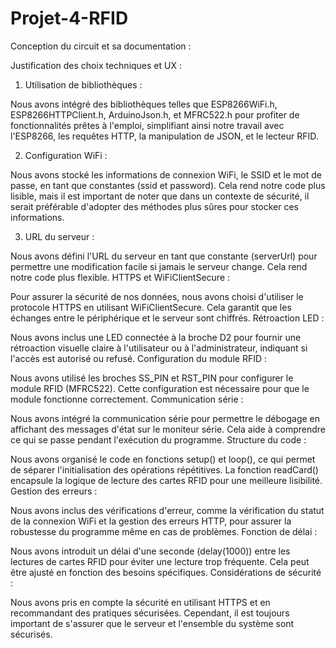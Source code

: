 # Projet-4-RFID

Conception du circuit et sa documentation : 

Justification des choix techniques et UX : 

1) Utilisation de bibliothèques :

Nous avons intégré des bibliothèques telles que ESP8266WiFi.h, ESP8266HTTPClient.h, ArduinoJson.h, et MFRC522.h pour profiter de fonctionnalités prêtes à l'emploi, simplifiant ainsi notre travail avec l'ESP8266, les requêtes HTTP, la manipulation de JSON, et le lecteur RFID.

2) Configuration WiFi :

Nous avons stocké les informations de connexion WiFi, le SSID et le mot de passe, en tant que constantes (ssid et password). Cela rend notre code plus lisible, mais il est important de noter que dans un contexte de sécurité, il serait préférable d'adopter des méthodes plus sûres pour stocker ces informations.

3) URL du serveur :

Nous avons défini l'URL du serveur en tant que constante (serverUrl) pour permettre une modification facile si jamais le serveur change. Cela rend notre code plus flexible.
HTTPS et WiFiClientSecure :

Pour assurer la sécurité de nos données, nous avons choisi d'utiliser le protocole HTTPS en utilisant WiFiClientSecure. Cela garantit que les échanges entre le périphérique et le serveur sont chiffrés.
Rétroaction LED :

Nous avons inclus une LED connectée à la broche D2 pour fournir une rétroaction visuelle claire à l'utilisateur ou à l'administrateur, indiquant si l'accès est autorisé ou refusé.
Configuration du module RFID :

Nous avons utilisé les broches SS_PIN et RST_PIN pour configurer le module RFID (MFRC522). Cette configuration est nécessaire pour que le module fonctionne correctement.
Communication série :

Nous avons intégré la communication série pour permettre le débogage en affichant des messages d'état sur le moniteur série. Cela aide à comprendre ce qui se passe pendant l'exécution du programme.
Structure du code :

Nous avons organisé le code en fonctions setup() et loop(), ce qui permet de séparer l'initialisation des opérations répétitives. La fonction readCard() encapsule la logique de lecture des cartes RFID pour une meilleure lisibilité.
Gestion des erreurs :

Nous avons inclus des vérifications d'erreur, comme la vérification du statut de la connexion WiFi et la gestion des erreurs HTTP, pour assurer la robustesse du programme même en cas de problèmes.
Fonction de délai :

Nous avons introduit un délai d'une seconde (delay(1000)) entre les lectures de cartes RFID pour éviter une lecture trop fréquente. Cela peut être ajusté en fonction des besoins spécifiques.
Considérations de sécurité :

Nous avons pris en compte la sécurité en utilisant HTTPS et en recommandant des pratiques sécurisées. Cependant, il est toujours important de s'assurer que le serveur et l'ensemble du système sont sécurisés.
